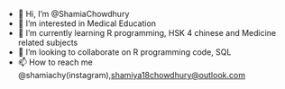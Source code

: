 - 👋 Hi, I’m @ShamiaChowdhury
- 👀 I’m interested in Medical Education
- 🌱 I’m currently learning R programming, HSK 4 chinese and Medicine related subjects
- 💞️ I’m looking to collaborate on R programming code, SQL 
- 📫 How to reach me @shamiachy(instagram),shamiya18chowdhury@outlook.com

<!---
ShamiaChowdhury/ShamiaChowdhury is a ✨ special ✨ repository because its `README.md` (this file) appears on your GitHub profile.
You can click the Preview link to take a look at your changes.
--->
